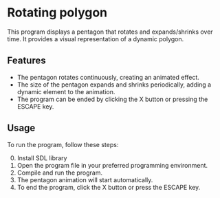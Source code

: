 # Rotating polygon

This program displays a pentagon that rotates and expands/shrinks over time. It provides a visual representation of a dynamic polygon.

## Features

- The pentagon rotates continuously, creating an animated effect.
- The size of the pentagon expands and shrinks periodically, adding a dynamic element to the animation.
- The program can be ended by clicking the X button or pressing the ESCAPE key.

## Usage

To run the program, follow these steps:

0. Install SDL library
1. Open the program file in your preferred programming environment.
2. Compile and run the program.
3. The pentagon animation will start automatically.
4. To end the program, click the X button or press the ESCAPE key.

